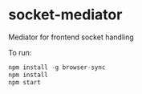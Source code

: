 # socket-mediator
Mediator for frontend socket handling

To run:
```javascript
npm install -g browser-sync
npm install
npm start
```
